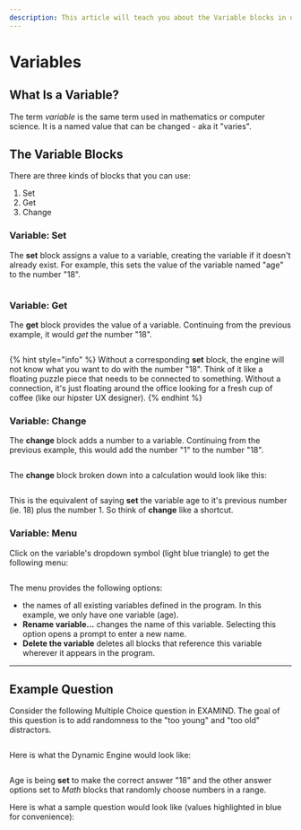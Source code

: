 ```yaml
---
description: This article will teach you about the Variable blocks in our Dynamic Engine.
---
```


# Variables

## What Is a Variable?

The term _variable_ is the same term used in mathematics or computer science. It is a named value that can be changed - aka it "varies".

## The Variable Blocks

There are three kinds of blocks that you can use:

1. Set
2. Get
3. Change

### Variable: Set

The **set** block assigns a value to a variable, creating the variable if it doesn't already exist. For example, this sets the value of the variable named "age" to the number "18".

<figure><img src="../../../.gitbook/assets/Screenshot 2024-12-06 at 4.22.46 PM.png" alt=""><figcaption></figcaption></figure>

### Variable: Get

The **get** block provides the value of a variable. Continuing from the previous example, it would _get_ the number "18".

<figure><img src="../../../.gitbook/assets/Screenshot 2024-12-06 at 4.23.08 PM.png" alt=""><figcaption></figcaption></figure>

{% hint style="info" %}
Without a corresponding **set** block, the engine will not know what you want to do with the number "18". Think of it like a floating puzzle piece that needs to be connected to something. Without a connection, it's just floating around the office looking for a fresh cup of coffee (like our hipster UX designer).
{% endhint %}



### Variable: Change

The **change** block adds a number to a variable. Continuing from the previous example, this would add the number "1" to the number "18".

<figure><img src="../../../.gitbook/assets/Screenshot 2024-12-06 at 4.25.32 PM.png" alt=""><figcaption></figcaption></figure>

The **change** block broken down into a calculation would look like this:

<figure><img src="../../../.gitbook/assets/Screenshot 2024-12-06 at 4.24.40 PM.png" alt=""><figcaption></figcaption></figure>

This is the equivalent of saying **set** the variable age to it's previous number (ie. 18) plus the number 1. So think of **change** like a shortcut.

### Variable: Menu

Click on the variable's dropdown symbol (light blue triangle) to get the following menu:

<figure><img src="../../../.gitbook/assets/Screenshot 2024-12-06 at 4.27.14 PM.png" alt=""><figcaption></figcaption></figure>

The menu provides the following options:

* the names of all existing variables defined in the program. In this example, we only have one variable (age).&#x20;
* **Rename variable...** changes the name of this variable. Selecting this option opens a prompt to enter a new name.
* **Delete the variable** deletes all blocks that reference this variable wherever it appears in the program.

***

## Example Question

Consider the following Multiple Choice question in EXAMIND. The goal of this question is to add randomness to the "too young" and "too old" distractors.

<figure><img src="../../../.gitbook/assets/Screenshot 2024-12-06 at 4.32.50 PM.png" alt=""><figcaption></figcaption></figure>

Here is what the Dynamic Engine would look like:

<figure><img src="../../../.gitbook/assets/Screenshot 2024-12-06 at 4.33.40 PM.png" alt=""><figcaption></figcaption></figure>

Age is being **set** to make the correct answer "18" and the other answer options set to _Math_ blocks that randomly choose numbers in a range.

Here is what a sample question would look like (values highlighted in blue for convenience):

<figure><img src="../../../.gitbook/assets/Screenshot 2024-12-06 at 4.34.46 PM.png" alt=""><figcaption></figcaption></figure>
